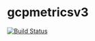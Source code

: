# gcpmetricsv3

[![Build Status](https://travis-ci.org/acladenb5/gcpmetricsv3.svg?branch=master)](https://travis-ci.org/acladenb5/gcpmetricsv3)
